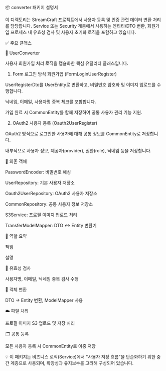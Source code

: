 📦 converter 패키지 설명서

이 디렉토리는 StreamCraft 프로젝트에서 사용자 등록 및 인증 관련 데이터 변환 처리를 담당합니다.
Service 또는 Security 계층에서 사용하는 엔티티/DTO 변환, 회원가입 프로세스 내 유효성 검사 및 사용자 초기화 로직을 포함하고 있습니다.

✅ 주요 클래스

🔹 UserConverter

사용자 회원가입 처리 로직을 캡슐화한 핵심 유틸리티 클래스입니다.

1. Form 로그인 방식 회원가입 (FormLoginUserRegister)

UserRegisterDto를 UserEntity로 변환하고, 비밀번호 암호화 및 이미지 업로드를 수행합니다.

닉네임, 이메일, 사용자명 중복 체크를 포함합니다.

가입 완료 시 CommonEntity를 함께 저장하여 공통 사용자 관리 기능 지원.

2. OAuth2 사용자 등록 (Oauth2UserRegister)

OAuth2 방식으로 로그인한 사용자에 대해 공통 정보를 CommonEntity로 저장합니다.

내부적으로 사용자 정보, 제공자(provider), 권한(role), 닉네임 등을 저장합니다.

📌 의존 객체

PasswordEncoder: 비밀번호 해싱

UserRepository: 기본 사용자 저장소

Oauth2UserRepository: OAuth2 사용자 저장소

CommonRepository: 공통 사용자 정보 저장소

S3Service: 프로필 이미지 업로드 처리

TransferModelMapper: DTO ↔ Entity 변환기

🧭 역할 요약

책임

설명

🔐 유효성 검사

사용자명, 이메일, 닉네임 중복 검사 수행

🔄 객체 변환

DTO → Entity 변환, ModelMapper 사용

☁️ 파일 처리

프로필 이미지 S3 업로드 및 저장 처리

🗂️ 공통 등록

모든 사용자 등록 시 CommonEntity로 이중 저장

💡 이 패키지는 비즈니스 로직(Service)에서 "사용자 저장 흐름"을 단순화하기 위한 중간 계층으로 사용되며, 확장성과 유지보수를 고려해 구성되어 있습니다.

